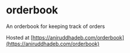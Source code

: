 # orderbook

An orderbook for keeping track of orders

Hosted at [https://aniruddhadeb.com/orderbook](https://aniruddhadeb.com/orderbook)
